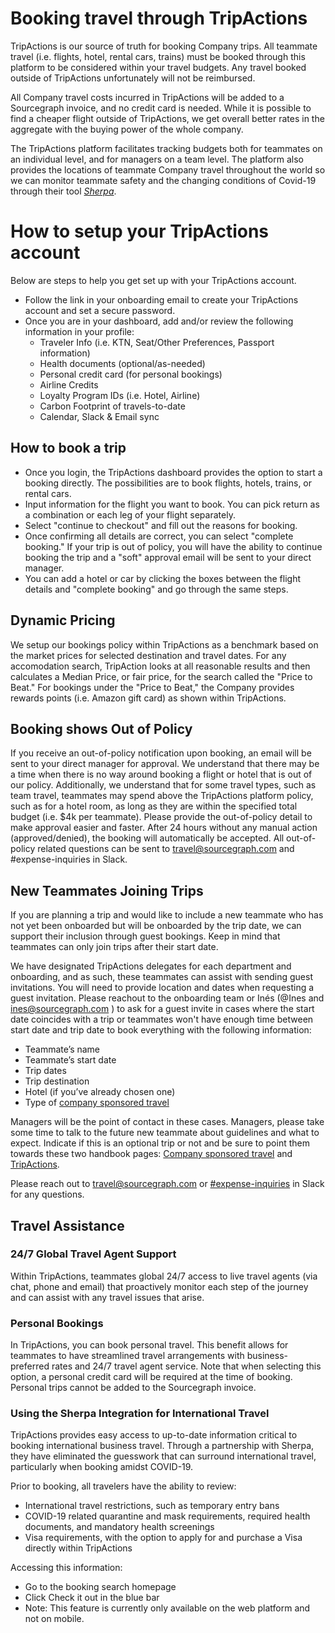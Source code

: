 # Booking travel through TripActions

TripActions is our source of truth for booking Company trips. All teammate travel (i.e. flights, hotel, rental cars, trains) must be booked through this platform to be considered within your travel budgets. Any travel booked outside of TripActions unfortunately will not be reimbursed.

All Company travel costs incurred in TripActions will be added to a Sourcegraph invoice, and no credit card is needed. While it is possible to find a cheaper flight outside of TripActions, we get overall better rates in the aggregate with the buying power of the whole company.

The TripActions platform facilitates tracking budgets both for teammates on an individual level, and for managers on a team level. The platform also provides the locations of teammate Company travel throughout the world so we can monitor teammate safety and the changing conditions of Covid-19 through their tool [_Sherpa_](https://tripactions.com/blog/tripactions-introduces-sherpa-integration-for-safer-travels).

# How to setup your TripActions account

Below are steps to help you get set up with your TripActions account.

- Follow the link in your onboarding email to create your TripActions account and set a secure password.
- Once you are in your dashboard, add and/or review the following information in your profile:
  - Traveler Info (i.e. KTN, Seat/Other Preferences, Passport information)
  - Health documents (optional/as-needed)
  - Personal credit card (for personal bookings)
  - Airline Credits
  - Loyalty Program IDs (i.e. Hotel, Airline)
  - Carbon Footprint of travels-to-date
  - Calendar, Slack & Email sync

## How to book a trip

- Once you login, the TripActions dashboard provides the option to start a booking directly. The possibilities are to book flights, hotels, trains, or rental cars.
- Input information for the flight you want to book. You can pick return as a combination or each leg of your flight separately.
- Select "continue to checkout" and fill out the reasons for booking.
- Once confirming all details are correct, you can select "complete booking." If your trip is out of policy, you will have the ability to continue booking the trip and a "soft" approval email will be sent to your direct manager.
- You can add a hotel or car by clicking the boxes between the flight details and "complete booking" and go through the same steps.

## Dynamic Pricing

We setup our bookings policy within TripActions as a benchmark based on the market prices for selected destination and travel dates. For any accomodation search, TripAction looks at all reasonable results and then calculates a Median Price, or fair price, for the search called the "Price to Beat." For bookings under the "Price to Beat," the Company provides rewards points (i.e. Amazon gift card) as shown within TripActions.

## Booking shows Out of Policy

If you receive an out-of-policy notification upon booking, an email will be sent to your direct manager for approval. We understand that there may be a time when there is no way around booking a flight or hotel that is out of our policy. Additionally, we understand that for some travel types, such as team travel, teammates may spend above the TripActions platform policy, such as for a hotel room, as long as they are within the specified total budget (i.e. $4k per teammate). Please provide the out-of-policy detail to make approval easier and faster. After 24 hours without any manual action (approved/denied), the booking will automatically be accepted. All out-of-policy related questions can be sent to travel@sourcegraph.com and #expense-inquiries in Slack.

## New Teammates Joining Trips

If you are planning a trip and would like to include a new teammate who has not yet been onboarded but will be onboarded by the trip date, we can support their inclusion through guest bookings. Keep in mind that teammates can only join trips after their start date.

We have designated TripActions delegates for each department and onboarding, and as such, these teammates can assist with sending guest invitations. You will need to provide location and dates when requesting a guest invitation. Please reachout to the onboarding team or Inés (@Ines and [ines@sourcegraph.com](mailto:ines@sourcegraph.com) ) to ask for a guest invite in cases where the start date coincides with a trip or teammates won't have enough time between start date and trip date to book everything with the following information:

- Teammate’s name
- Teammate’s start date
- Trip dates
- Trip destination
- Hotel (if you’ve already chosen one)
- Type of [company sponsored travel](travel.md#travel-budget-philosophy)

Managers will be the point of contact in these cases. Managers, please take some time to talk to the future new teammate about guidelines and what to expect. Indicate if this is an optional trip or not and be sure to point them towards these two handbook pages: [Company sponsored travel](travel.md) and [TripActions](TripActions.md).

Please reach out to [travel@sourcegraph.com](mailto:travel@sourcegraph.com) or [#expense-inquiries](https://sourcegraph.slack.com/archives/C029X9TCW68) in Slack for any questions.

## Travel Assistance

### 24/7 Global Travel Agent Support

Within TripActions, teammates global 24/7 access to live travel agents (via chat, phone and email) that proactively monitor each step of the journey and can assist with any travel issues that arise.

### Personal Bookings

In TripActions, you can book personal travel. This benefit allows for teammates to have streamlined travel arrangements with business-preferred rates and 24/7 travel agent service. Note that when selecting this option, a personal credit card will be required at the time of booking. Personal trips cannot be added to the Sourcegraph invoice.

### Using the Sherpa Integration for International Travel

TripActions provides easy access to up-to-date information critical to booking international business travel. Through a partnership with Sherpa, they have eliminated the guesswork that can surround international travel, particularly when booking amidst COVID-19.

Prior to booking, all travelers have the ability to review:

- International travel restrictions, such as temporary entry bans
- COVID-19 related quarantine and mask requirements, required health documents, and mandatory health screenings
- Visa requirements, with the option to apply for and purchase a Visa directly within TripActions

Accessing this information:

- Go to the booking search homepage
- Click Check it out in the blue bar
- Note: This feature is currently only available on the web platform and not on mobile.
